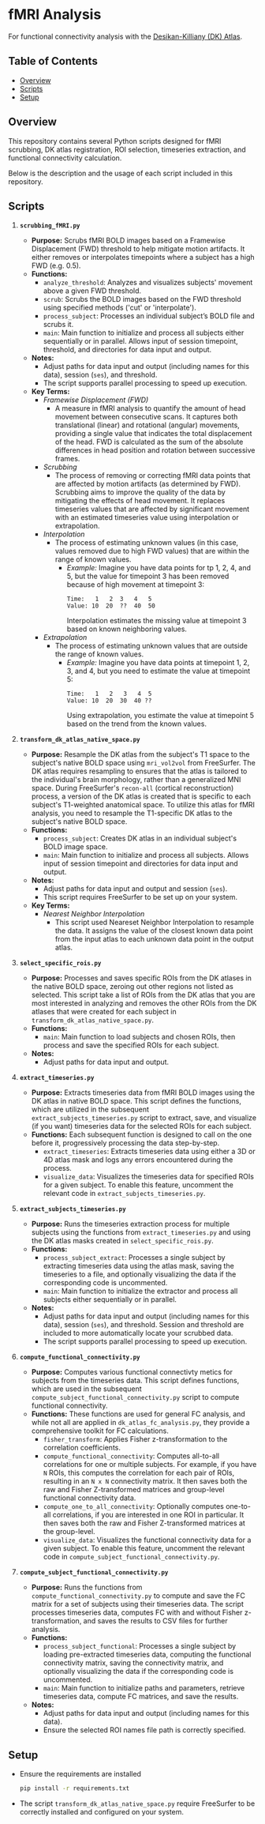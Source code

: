
# fMRI Analysis

For functional connectivity analysis with the [Desikan-Killiany (DK) Atlas](https://surfer.nmr.mgh.harvard.edu/fswiki/CorticalParcellation). 

## Table of Contents

- [Overview](#overview)
- [Scripts](#scripts)
- [Setup](#setup)

## Overview

This repository contains several Python scripts designed for fMRI scrubbing, DK atlas registration, ROI selection, timeseries extraction, and functional connectivity calculation. 

Below is the description and the usage of each script included in this repository.

## Scripts

1. **`scrubbing_fMRI.py`**
    - **Purpose:** Scrubs fMRI BOLD images based on a Framewise Displacement (FWD) threshold to help mitigate motion artifacts. It either removes or interpolates timepoints where a subject has a high FWD (e.g. 0.5).
    - **Functions:**
        - `analyze_threshold`: Analyzes and visualizes subjects' movement above a given FWD threshold.
        - `scrub`: Scrubs the BOLD images based on the FWD threshold using specified methods ('cut' or 'interpolate').
        - `process_subject`: Processes an individual subject’s BOLD file and scrubs it.
        - `main`: Main function to initialize and process all subjects either sequentially or in parallel. Allows input of session timepoint, threshold, and directories for data input and output.
    - **Notes:**
        - Adjust paths for data input and output (including names for this data), session (`ses`), and threshold.
        - The script supports parallel processing to speed up execution.
    - **Key Terms:**
        - *Framewise Displacement (FWD)*
            - A measure in fMRI analysis to quantify the amount of head movement between consecutive scans. It captures both translational (linear) and rotational (angular) movements, providing a single value that indicates the total displacement of the head. FWD is calculated as the sum of the absolute differences in head position and rotation between successive frames.
        - *Scrubbing*
            - The process of removing or correcting fMRI data points that are affected by motion artifacts (as determined by FWD). Scrubbing aims to improve the quality of the data by mitigating the effects of head movement. It replaces timeseries values that are affected by significant movement with an estimated timeseries value using interpolation or extrapolation. 
        - *Interpolation*
            - The process of estimating unknown values (in this case, values removed due to high FWD values) that are within the range of known values.
                - *Example:*
                    Imagine you have data points for tp 1, 2, 4, and 5, but the value for timepoint 3 has been removed because of high movement at timepoint 3:
                    ```
                    Time:   1   2  3   4   5
                    Value: 10  20  ??  40  50
                    ```
                    Interpolation estimates the missing value at timepoint 3 based on known neighboring values. 
        - *Extrapolation*
            - The process of estimating unknown values that are outside the range of known values.
                - *Example:*
                    Imagine you have data points at timepoint 1, 2, 3, and 4, but you need to estimate the value at timepoint 5:
                    ```
                    Time:   1   2   3   4  5
                    Value: 10  20  30  40 ??
                    ```
                    Using extrapolation, you estimate the value at timepoint 5 based on the trend from the known values. 

2. **`transform_dk_atlas_native_space.py`**
    - **Purpose:** Resample the DK atlas from the subject's T1 space to the subject's native BOLD space using `mri_vol2vol` from FreeSurfer. The DK atlas requires resampling to ensures that the atlas is tailored to the individual's brain morphology, rather than a generalized MNI space. During FreeSurfer's `recon-all` (cortical reconstruction) process, a version of the DK atlas is created that is specific to each subject's T1-weighted anatomical space. To utilize this atlas for fMRI analysis, you need to resample the T1-specific DK atlas to the subject's native BOLD space. 
    - **Functions:**
        - `process_subject`: Creates DK atlas in an individual subject's BOLD image space.
        - `main`: Main function to initialize and process all subjects. Allows input of session timepoint and directories for data input and output.
    - **Notes:**
        - Adjust paths for data input and output and session (`ses`).
        - This script requires FreeSurfer to be set up on your system.
    - **Key Terms:**
        - *Nearest Neighbor Interpolation*
            - This script used Neareset Neighbor Interpolation to resample the data. It assigns the value of the closest known data point from the input atlas to each unknown data point in the output atlas. 

3. **`select_specific_rois.py`**
    - **Purpose:** Processes and saves specific ROIs from the DK atlases in the native BOLD space, zeroing out other regions not listed as selected. This script take a list of ROIs from the DK atlas that you are most interested in analyzing and removes the other ROIs from the DK atlases that were created for each subject in `transform_dk_atlas_native_space.py`.
    - **Functions:**
        - `main`: Main function to load subjects and chosen ROIs, then process and save the specified ROIs for each subject.
    - **Notes:**
        - Adjust paths for data input and output.

4. **`extract_timeseries.py`**
    - **Purpose:** Extracts timeseries data from fMRI BOLD images using the DK atlas in native BOLD space. This script defines the functions, which are utilized in the subsequent `extract_subjects_timeseries.py` script to extract, save, and visualize (if you want) timeseries data for the selected ROIs for each subject.
    - **Functions:** Each subsequent function is designed to call on the one before it, progressively processing the data step-by-step.
        - `extract_timeseries`: Extracts timeseries data using either a 3D or 4D atlas mask and logs any errors encountered during the process.
        - `visualize_data`: Visualizes the timeseries data for specified ROIs for a given subject. To enable this feature, uncomment the relevant code in `extract_subjects_timeseries.py`.

5. **`extract_subjects_timeseries.py`**
    - **Purpose:** Runs the timeseries extraction process for multiple subjects using the functions from `extract_timeseries.py` and using the DK atlas masks created in `select_specific_rois.py`.
    - **Functions:**
        - `process_subject_extract`: Processes a single subject by extracting timeseries data using the atlas mask, saving the timeseries to a file, and optionally visualizing the data if the corresponding code is uncommented.
        - `main`: Main function to initialize the extractor and process all subjects either sequentially or in parallel.
    - **Notes:**
        - Adjust paths for data input and output (including names for this data), session (`ses`), and threshold. Session and threshold are included to more automatically locate your scrubbed data. 
        - The script supports parallel processing to speed up execution.

6. **`compute_functional_connectivity.py`**
    - **Purpose:** Computes various functional connectivty metics for subjects from the timeseries data. This script defines functions, which are used in the subsequent `compute_subject_functional_connectivity.py` script to compute functional connectivity.
    - **Functions:** These functions are used for general FC analysis, and while not all are applied in `dk_atlas_fc_analysis.py`, they provide a comprehensive toolkit for FC calculations. 
        - `fisher_transform`: Applies Fisher z-transformation to the correlation coefficients.
        - `compute_functional_connectivity`: Computes all-to-all correlations for one or multiple subjects. For example, if you have `N` ROIs, this computes the correlation for each pair of ROIs, resulting in an `N x N` connectivity matrix. It then saves both the raw and Fisher Z-transformed matrices and group-level functional connectivity data.
        - `compute_one_to_all_connectivity`: Optionally computes one-to-all correlations, if you are interested in one ROI in particular. It then saves both the raw and Fisher Z-transformed matrices at the group-level.
        - `visualize_data`: Visualizes the functional connectivity data for a given subject. To enable this feature, uncomment the relevant code in `compute_subject_functional_connectivity.py`.

7. **`compute_subject_functional_connectivity.py`**
    - **Purpose:**  Runs the functions from `compute_functional_connectivity.py` to compute and save the FC matrix for a set of subjects using their timeseries data. The script processes timeseries data, computes FC with and without Fisher z-transformation, and saves the results to CSV files for further analysis.
    - **Functions:**
        - `process_subject_functional`: Processes a single subject by loading pre-extracted timeseries data, computing the functional connectivity matrix, saving the connectivity matrix, and optionally visualizing the data if the corresponding code is uncommented.
        - `main`: Main function to initialize paths and parameters, retrieve timeseries data, compute FC matrices, and save the results.
    - **Notes:**
        - Adjust paths for data input and output (including names for this data). 
        - Ensure the selected ROI names file path is correctly specified.

## Setup
- Ensure the requirements are installed
    ```bash
    pip install -r requirements.txt
    ```
- The script `transform_dk_atlas_native_space.py` require FreeSurfer to be correctly installed and configured on your system.
